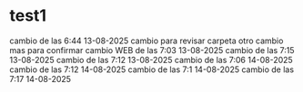 # test1
cambio de las 6:44 13-08-2025
cambio para revisar carpeta 
otro cambio mas para confirmar 
cambio WEB de las 7:03 13-08-2025
cambio de las 7:15 13-08-2025
cambio de las 7:12 13-08-2025
cambio de las 7:06 14-08-2025
cambio de las 7:12 14-08-2025
cambio de las 7:1 14-08-2025
cambio de las 7:17 14-08-2025